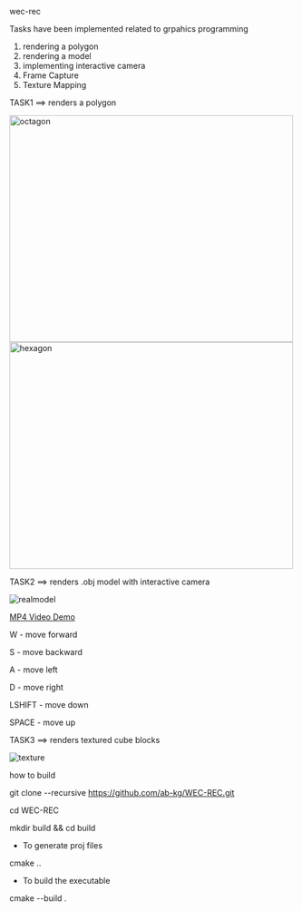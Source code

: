 wec-rec 

Tasks have been implemented related to grpahics programming 
1. rendering a polygon
2. rendering a model 
3. implementing interactive camera
4. Frame Capture
5. Texture Mapping

TASK1 ==> renders a polygon 

<img width="500" height="400" alt="octagon" src="https://github.com/user-attachments/assets/8eeada1d-8f77-465b-b6e9-2ad6098b4b0d" />

<img width="500" height="400" alt="hexagon" src="https://github.com/user-attachments/assets/9336a863-215f-4879-95a5-5bdfb5c09b07" />

TASK2 ==> renders .obj model with interactive camera

![realmodel](https://github.com/user-attachments/assets/c155c6b0-1eb4-4343-b3ec-a79cba972b39)

[MP4 Video Demo](https://drive.google.com/file/d/1ecvmgpcTJukxN4EXXk0_tmYD3b7dxspG/view?usp=sharing)

W - move forward 

S - move backward

A - move left 

D - move right 

LSHIFT - move down

SPACE - move up 

TASK3 ==> renders textured cube blocks 

![texture](https://github.com/user-attachments/assets/f70e3efe-e461-4ef6-af5a-145c85d82f1e)

how to build

git clone --recursive https://github.com/ab-kg/WEC-REC.git 

cd WEC-REC

mkdir build && cd build


* To generate proj files

cmake ..

* To build the executable 

cmake --build .


